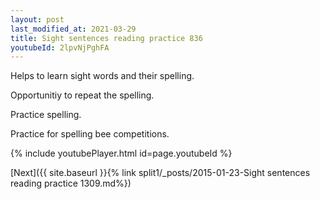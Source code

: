 ```yaml
---
layout: post
last_modified_at: 2021-03-29
title: Sight sentences reading practice 836
youtubeId: 2lpvNjPghFA
---
```

 
 
Helps to learn sight words and their spelling.

Opportunitiy to repeat the spelling. 

Practice spelling. 
 
Practice for spelling bee competitions. 
 
{% include youtubePlayer.html id=page.youtubeId %}
 
 

[Next]({{ site.baseurl }}{% link  split1/_posts/2015-01-23-Sight sentences reading practice 1309.md%})
 
